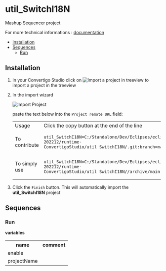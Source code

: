 


# util_SwitchI18N

Mashup Sequencer project


For more technical informations : [documentation](./project.md)

- [Installation](#installation)
- [Sequences](#sequences)
    - [Run](#run)


## Installation

1. In your Convertigo Studio click on ![](https://github.com/convertigo/convertigo/blob/develop/eclipse-plugin-studio/icons/studio/project_import.gif?raw=true "Import a project in treeview") to import a project in the treeview
2. In the import wizard

   ![](https://github.com/convertigo/convertigo/blob/develop/eclipse-plugin-studio/tomcat/webapps/convertigo/templates/ftl/project_import_wzd.png?raw=true "Import Project")
   
   paste the text below into the `Project remote URL` field:
   <table>
     <tr><td>Usage</td><td>Click the copy button at the end of the line</td></tr>
     <tr><td>To contribute</td><td>

     ```
     util_SwitchI18N=C:/Standalone/Dev/Eclipses/eclipse-202212/runtime-ConvertigoStudio/util_SwitchI18N/.git:branch=main
     ```
     </td></tr>
     <tr><td>To simply use</td><td>

     ```
     util_SwitchI18N=C:/Standalone/Dev/Eclipses/eclipse-202212/runtime-ConvertigoStudio/util_SwitchI18N//archive/main.zip
     ```
     </td></tr>
    </table>
3. Click the `Finish` button. This will automatically import the __util_SwitchI18N__ project


## Sequences

### Run

**variables**

<table>
<tr>
<th>name</th><th>comment</th>
</tr>
<tr>
<td>enable</td><td></td>
</tr>
<tr>
<td>projectName</td><td></td>
</tr>
</table>



